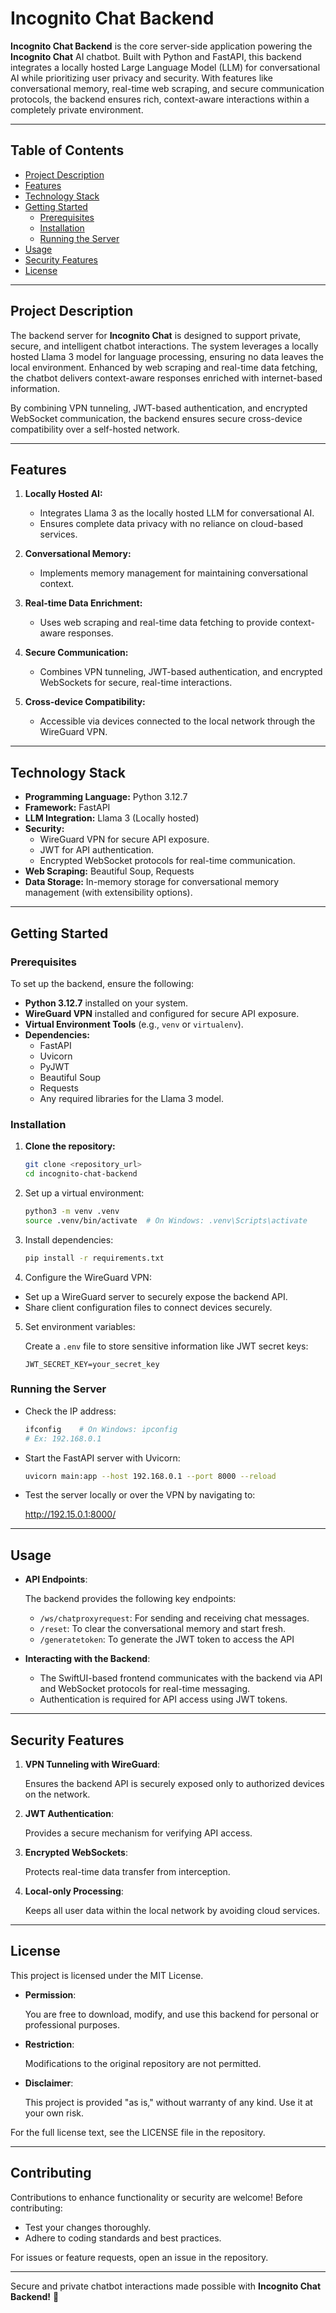 # Incognito Chat Backend

**Incognito Chat Backend** is the core server-side application powering the **Incognito Chat** AI chatbot. Built with Python and FastAPI, this backend integrates a locally hosted Large Language Model (LLM) for conversational AI while prioritizing user privacy and security. With features like conversational memory, real-time web scraping, and secure communication protocols, the backend ensures rich, context-aware interactions within a completely private environment.

---

## Table of Contents

- [Project Description](#project-description)  
- [Features](#features)  
- [Technology Stack](#technology-stack)  
- [Getting Started](#getting-started)  
    - [Prerequisites](#prerequisites)  
    - [Installation](#installation)  
    - [Running the Server](#running-the-server)  
- [Usage](#usage)  
- [Security Features](#security-features)  
- [License](#license)  

---

## Project Description

The backend server for **Incognito Chat** is designed to support private, secure, and intelligent chatbot interactions. The system leverages a locally hosted Llama 3 model for language processing, ensuring no data leaves the local environment. Enhanced by web scraping and real-time data fetching, the chatbot delivers context-aware responses enriched with internet-based information.

By combining VPN tunneling, JWT-based authentication, and encrypted WebSocket communication, the backend ensures secure cross-device compatibility over a self-hosted network.

---

## Features

1. **Locally Hosted AI:**  
   - Integrates Llama 3 as the locally hosted LLM for conversational AI.  
   - Ensures complete data privacy with no reliance on cloud-based services.  

2. **Conversational Memory:**  
   - Implements memory management for maintaining conversational context.  

3. **Real-time Data Enrichment:**  
   - Uses web scraping and real-time data fetching to provide context-aware responses.  

4. **Secure Communication:**  
   - Combines VPN tunneling, JWT-based authentication, and encrypted WebSockets for secure, real-time interactions.  

5. **Cross-device Compatibility:**  
   - Accessible via devices connected to the local network through the WireGuard VPN.  

---

## Technology Stack

- **Programming Language:** Python 3.12.7  
- **Framework:** FastAPI  
- **LLM Integration:** Llama 3 (Locally hosted)  
- **Security:**  
  - WireGuard VPN for secure API exposure.  
  - JWT for API authentication.  
  - Encrypted WebSocket protocols for real-time communication.  
- **Web Scraping:** Beautiful Soup, Requests  
- **Data Storage:** In-memory storage for conversational memory management (with extensibility options).  

---

## Getting Started

### Prerequisites

To set up the backend, ensure the following:

- **Python 3.12.7** installed on your system.  
- **WireGuard VPN** installed and configured for secure API exposure.  
- **Virtual Environment Tools** (e.g., `venv` or `virtualenv`).  
- **Dependencies:**  
  - FastAPI  
  - Uvicorn  
  - PyJWT  
  - Beautiful Soup  
  - Requests  
  - Any required libraries for the Llama 3 model.  

### Installation

1. **Clone the repository:**  
   ```bash
   git clone <repository_url>
   cd incognito-chat-backend
   ```
2. Set up a virtual environment:

    ```bash
    python3 -m venv .venv
    source .venv/bin/activate  # On Windows: .venv\Scripts\activate
    ```
3. Install dependencies:

    ```bash
    pip install -r requirements.txt
    ```

4. Configure the WireGuard VPN:
- Set up a WireGuard server to securely expose the backend API.
- Share client configuration files to connect devices securely.

5. Set environment variables:

    Create a `.env` file to store sensitive information like JWT secret keys:
    ```env
    JWT_SECRET_KEY=your_secret_key
    ```

### Running the Server

- Check the IP address:

    ```bash
    ifconfig    # On Windows: ipconfig
    # Ex: 192.168.0.1
    ```

- Start the FastAPI server with Uvicorn:

    ```bash
    uvicorn main:app --host 192.168.0.1 --port 8000 --reload
    ```
- Test the server locally or over the VPN by navigating to:

    http://192.15.0.1:8000/

---

## Usage

- **API Endpoints**:

    The backend provides the following key endpoints:

    - `/ws/chatproxyrequest`: For sending and receiving chat messages.
    - `/reset`: To clear the conversational memory and start fresh.
    - `/generatetoken`: To generate the JWT token to access the API
    

- **Interacting with the Backend**:

    - The SwiftUI-based frontend communicates with the backend via API and WebSocket protocols for real-time messaging.
    - Authentication is required for API access using JWT tokens.
    

---

## Security Features

1. **VPN Tunneling with WireGuard**:

    Ensures the backend API is securely exposed only to authorized devices on the network.

2. **JWT Authentication**:

    Provides a secure mechanism for verifying API access.

3. **Encrypted WebSockets**:

    Protects real-time data transfer from interception.

4. **Local-only Processing**:

    Keeps all user data within the local network by avoiding cloud services.

---

## License

This project is licensed under the MIT License.

- **Permission**:

    You are free to download, modify, and use this backend for personal or professional purposes.

- **Restriction**:

    Modifications to the original repository are not permitted.

- **Disclaimer**:

    This project is provided "as is," without warranty of any kind. Use it at your own risk.

For the full license text, see the LICENSE file in the repository.

---

## Contributing

Contributions to enhance functionality or security are welcome! Before contributing:

- Test your changes thoroughly.
- Adhere to coding standards and best practices.

For issues or feature requests, open an issue in the repository.

---

Secure and private chatbot interactions made possible with **Incognito Chat Backend!** 🚀

